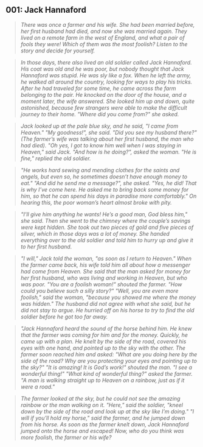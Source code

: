 ## 001: Jack Hannaford

>*There was once a farmer and his wife. She had been married before, her first husband had died, and now she was married again. They lived on a remote farm in the west of England, and what a pair of fools they were! Which of them was the most foolish? Listen to the story and decide for yourself.*

>*In those days, there also lived an old soldier called Jack Hannaford. His coat was old and he was poor, but nobody thought that Jack Hannaford was stupid. He was sly like a fox. When he left the army, he walked all around the country, looking for ways to play his tricks. After he had traveled for some time, he came across the farm belonging to the pair. He knocked on the door of the house, and a moment later, the wife answered. She looked him up and down, quite astonished, because few strangers were able to make the difficult journey to their home. "Where did you come from?" she asked.*

>*Jack looked up at the pale blue sky, and he said, "I came from Heaven." "My goodness!", she said. "Did you see my husband there?" (The farmer’s wife was talking about her first husband, the man who had died). "Oh yes, I got to know him well when I was staying in Heaven," said Jack. "And how is he doing?", asked the woman. "He is fine," replied the old soldier.*

>*"He works hard sewing and mending clothes for the saints and angels, but even so, he sometimes doesn’t have enough money to eat." "And did he send me a message?", she asked. "Yes, he did! That is why I’ve come here. He asked me to bring back some money for him, so that he can spend his days in paradise more comfortably." On hearing this, the poor woman’s heart almost broke with pity.*

>*"I’ll give him anything he wants! He’s a good man, God bless him," she said. Then she went to the chimney where the couple’s savings were kept hidden. She took out two pieces of gold and five pieces of silver, which in those days was a lot of money. She handed everything over to the old soldier and told him to hurry up and give it to her first husband.*

>*"I will," Jack told the woman, "as soon as I return to Heaven." When the farmer came back, his wife told him all about how a messenger had come from Heaven. She said that the man asked for money for her first husband, who was living and working in Heaven, but who was poor. "You are a foolish woman!" shouted the farmer. "How could you believe such a silly story?" "Well, you are even more foolish," said the woman, "because you showed me where the money was hidden." The husband did not agree with what she said, but he did not stay to argue. He hurried off on his horse to try to find the old soldier before he got too far away.*

>*"Jack Hannaford heard the sound of the horse behind him. He knew that the farmer was coming for him and for the money. Quickly, he came up with a plan. He knelt by the side of the road, covered his eyes with one hand, and pointed up to the sky with the other. The farmer soon reached him and asked: "What are you doing here by the side of the road? Why are you protecting your eyes and pointing up to the sky?" "It is amazing! It is God’s work!" shouted the man. "I see a wonderful thing!" "What kind of wonderful thing?" asked the farmer. "A man is walking straight up to Heaven on a rainbow, just as if it were a road."*

>*The farmer looked at the sky, but he could not see the amazing rainbow or the man walking on it. "Here," said the soldier, "kneel down by the side of the road and look up at the sky like I’m doing." "I will if you’ll hold my horse," said the farmer, and he jumped down from his horse. As soon as the farmer knelt down, Jack Hannaford jumped onto the horse and escaped! Now, who do you think was more foolish, the farmer or his wife?*
